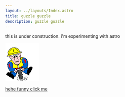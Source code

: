 ```yaml
---
layout: ../layouts/Index.astro
title: guzzle guzzle
description: guzzle guzzle
---
```


<a hidden rel="me" href="https://wetdry.world/@getchoo">
	my mastodon account
</a>

this is under construction. i'm experimenting with astro

![Under construction](../assets/gifs/obras.gif)

[hehe funny click me](/lul)
